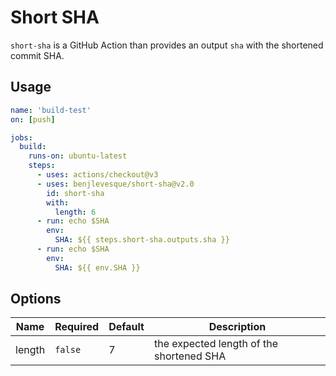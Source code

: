 # Short SHA

`short-sha` is a GitHub Action than provides an output `sha` with the shortened commit SHA.

## Usage

```yaml
name: 'build-test'
on: [push]

jobs:
  build:
    runs-on: ubuntu-latest
    steps:
      - uses: actions/checkout@v3
      - uses: benjlevesque/short-sha@v2.0
        id: short-sha
        with:
          length: 6
      - run: echo $SHA
        env: 
          SHA: ${{ steps.short-sha.outputs.sha }}
      - run: echo $SHA
        env: 
          SHA: ${{ env.SHA }}
```

## Options

| Name   | Required | Default | Description                              |
| ------ | -------- | ------- | ---------------------------------------- |
| length | `false`  | 7       | the expected length of the shortened SHA |
